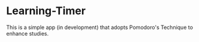 # Learning-Timer

This is a simple app (in development) that adopts Pomodoro's Technique to enhance studies.
